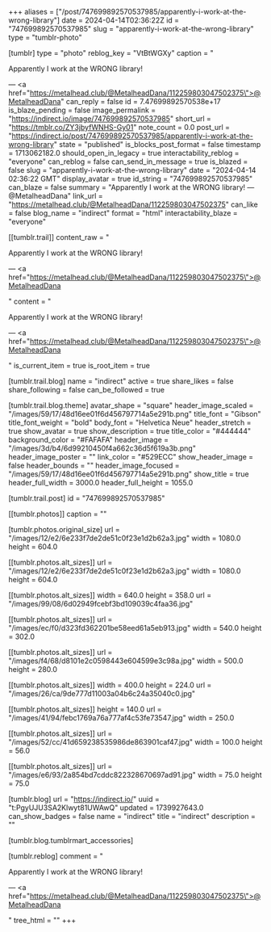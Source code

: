 +++
aliases = ["/post/747699892570537985/apparently-i-work-at-the-wrong-library"]
date = 2024-04-14T02:36:22Z
id = "747699892570537985"
slug = "apparently-i-work-at-the-wrong-library"
type = "tumblr-photo"

[tumblr]
type = "photo"
reblog_key = "VtBtWGXy"
caption = "<p>Apparently I work at the WRONG library!</p> — <a href=\"https://metalhead.club/@MetalheadDana/112259803047502375\">@MetalheadDana</a>"
can_reply = false
id = 7.47699892570538e+17
is_blaze_pending = false
image_permalink = "https://indirect.io/image/747699892570537985"
short_url = "https://tmblr.co/ZY3jbyfWNHS-Gy01"
note_count = 0.0
post_url = "https://indirect.io/post/747699892570537985/apparently-i-work-at-the-wrong-library"
state = "published"
is_blocks_post_format = false
timestamp = 1713062182.0
should_open_in_legacy = true
interactability_reblog = "everyone"
can_reblog = false
can_send_in_message = true
is_blazed = false
slug = "apparently-i-work-at-the-wrong-library"
date = "2024-04-14 02:36:22 GMT"
display_avatar = true
id_string = "747699892570537985"
can_blaze = false
summary = "Apparently I work at the WRONG library! — @MetalheadDana"
link_url = "https://metalhead.club/@MetalheadDana/112259803047502375"
can_like = false
blog_name = "indirect"
format = "html"
interactability_blaze = "everyone"

[[tumblr.trail]]
content_raw = "<p><p>Apparently I work at the WRONG library!</p> — <a href=\"https://metalhead.club/@MetalheadDana/112259803047502375\">@MetalheadDana</a></p>"
content = "<p><p>Apparently I work at the WRONG library!</p> &mdash; <a href=\"https://metalhead.club/@MetalheadDana/112259803047502375\">@MetalheadDana</a></p>"
is_current_item = true
is_root_item = true

[tumblr.trail.blog]
name = "indirect"
active = true
share_likes = false
share_following = false
can_be_followed = true

[tumblr.trail.blog.theme]
avatar_shape = "square"
header_image_scaled = "/images/59/17/48d16ee01f6d456797714a5e291b.png"
title_font = "Gibson"
title_font_weight = "bold"
body_font = "Helvetica Neue"
header_stretch = true
show_avatar = true
show_description = true
title_color = "#444444"
background_color = "#FAFAFA"
header_image = "/images/3d/b4/6d99210450f4a662c36d5f619a3b.png"
header_image_poster = ""
link_color = "#529ECC"
show_header_image = false
header_bounds = ""
header_image_focused = "/images/59/17/48d16ee01f6d456797714a5e291b.png"
show_title = true
header_full_width = 3000.0
header_full_height = 1055.0

[tumblr.trail.post]
id = "747699892570537985"

[[tumblr.photos]]
caption = ""

[tumblr.photos.original_size]
url = "/images/12/e2/6e233f7de2de51c0f23e1d2b62a3.jpg"
width = 1080.0
height = 604.0

[[tumblr.photos.alt_sizes]]
url = "/images/12/e2/6e233f7de2de51c0f23e1d2b62a3.jpg"
width = 1080.0
height = 604.0

[[tumblr.photos.alt_sizes]]
width = 640.0
height = 358.0
url = "/images/99/08/6d02949fcebf3bd109039c4faa36.jpg"

[[tumblr.photos.alt_sizes]]
url = "/images/ec/f0/d323fd362201be58eed61a5eb913.jpg"
width = 540.0
height = 302.0

[[tumblr.photos.alt_sizes]]
url = "/images/f4/68/d8101e2c0598443e604599e3c98a.jpg"
width = 500.0
height = 280.0

[[tumblr.photos.alt_sizes]]
width = 400.0
height = 224.0
url = "/images/26/ca/9de777d11003a04b6c24a35040c0.jpg"

[[tumblr.photos.alt_sizes]]
height = 140.0
url = "/images/41/94/febc1769a76a777af4c53fe73547.jpg"
width = 250.0

[[tumblr.photos.alt_sizes]]
url = "/images/52/cc/41d659238535986de863901caf47.jpg"
width = 100.0
height = 56.0

[[tumblr.photos.alt_sizes]]
url = "/images/e6/93/2a854bd7cddc822328670697ad91.jpg"
width = 75.0
height = 75.0

[tumblr.blog]
url = "https://indirect.io/"
uuid = "t:PgyUJU3SA2Klwyt81UWAwQ"
updated = 1739927643.0
can_show_badges = false
name = "indirect"
title = "indirect"
description = ""

[tumblr.blog.tumblrmart_accessories]

[tumblr.reblog]
comment = "<p><p>Apparently I work at the WRONG library!</p> — <a href=\"https://metalhead.club/@MetalheadDana/112259803047502375\">@MetalheadDana</a></p>"
tree_html = ""
+++
